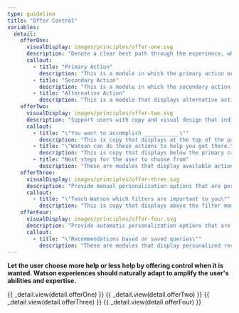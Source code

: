 ```yaml
---
type: guideline
title: "Offer Control"
variables:
  detail:
    offerOne:
      visualDisplay: images/principles/offer-one.svg
      description: "Denote a clear best path through the experience, while accommodating alternatives and seamless undos."
      callout:
        - title: "Primary Action"
          description: "This is a module in which the primary action occurs."
        - title: "Secondary Action"
          description: "This is a module in which the secondary action occurs."
        - title: "Alternative Action"
          description: "This is a module that displays alternative actions that are separate from the primary best path."
    offerTwo:
      visualDisplay: images/principles/offer-two.svg
      description: "Support users with copy and visual design that indicate collaboration or a conversation."
      callout:
        - title: "\"You want to accomplish ___________\""
          description: "This is copy that displays at the top of the page."
        - title: "\"Watson can do these actions to help you get there.\""
          description: "This is copy that displays below the primary content."
        - title: "Next steps for the user to choose from"
          description: "These are modules that display available actions."
    offerThree:
      visualDisplay: images/principles/offer-three.svg
      description: "Provide manual personalization options that are performed by the user, such as feedback mechanisms for users to \"teach\" Watson."
      callout:
        - title: "\"Teach Watson which filters are important to you\""
          description: "This is copy that displays above the filter modules."
    offerFour:
      visualDisplay: images/principles/offer-four.svg
      description: "Provide automatic personalization options that are performed by Watson, such as gathering user information and preferences to apply to the experience."
      callout:
        - title: "\"Recommendations based on saved queries\""
          description: "These are modules that display personalized recommendations."
---
```

**Let the user choose more help or less help by offering control when it is wanted. Watson experiences should naturally adapt to amplify the user's abilities and expertise.**

{{ _detail.view(detail.offerOne) }}
{{ _detail.view(detail.offerTwo) }}
{{ _detail.view(detail.offerThree) }}
{{ _detail.view(detail.offerFour) }}
